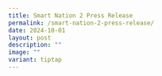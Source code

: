 ```yaml
---
title: Smart Nation 2 Press Release
permalink: /smart-nation-2-press-release/
date: 2024-10-01
layout: post
description: ""
image: ""
variant: tiptap
---
```

